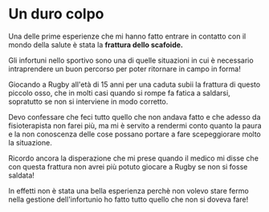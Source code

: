 # Un duro colpo


Una delle prime esperienze che mi hanno fatto entrare in contatto con il mondo della salute è stata la **frattura dello scafoide.** 

Gli infortuni nello sportivo sono una di quelle situazioni in cui è necessario intraprendere un buon percorso per poter ritornare in campo in forma!

Giocando a Rugby all'età di 15 anni per una caduta subii la frattura di questo piccolo osso, che in molti casi quando si rompe fa fatica a saldarsi, sopratutto se non si interviene in modo corretto.

Devo confessare che feci tutto quello che non andava fatto e che adesso da fisioterapista non farei più, ma mi è servito a rendermi conto quanto la paura e la non conoscenza delle cose possano portare a fare scepeggiorare molto la situazione.

Ricordo ancora la disperazione che mi prese quando il medico mi disse che con questa frattura non avrei più potuto giocare a Rugby se non si fosse saldata! 





In effetti non è stata una bella esperienza perchè non volevo stare fermo nella gestione dell'infortunio ho fatto tutto quello che non si doveva fare! 








<!--stackedit_data:
eyJoaXN0b3J5IjpbNDQ0MjcwMzE4LDk1NTMyNzM0NywtNTk4OD
c1MDMyXX0=
-->